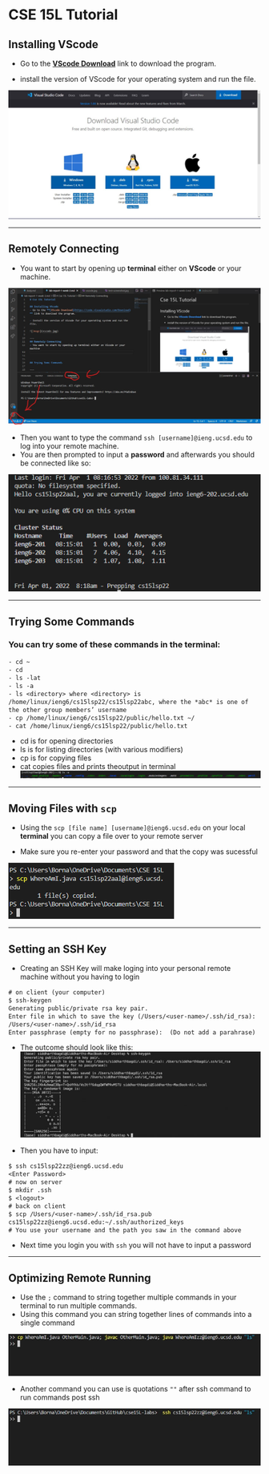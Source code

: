 # CSE 15L Tutorial

## Installing VScode
- Go to the **[VScode Download](https://code.visualstudio.com/Download)** link to download the program.

- install the version of VScode for your operating system and run the file.

![image](vscode.jpg)

---
## Remotely Connecting
- You want to start by opening up **terminal** either on **VScode** or your machine.

![image](terminal.jpg)

- Then you want to type the command `ssh [username]@ieng.ucsd.edu` to log into your remote machine.
- You are then prompted to input a **password** and afterwards you should be connected like so:

![image](login.png)

---
## Trying Some Commands
### You can try some of these commands in the **terminal**: 
```
- cd ~
- cd
- ls -lat
- ls -a
- ls <directory> where <directory> is /home/linux/ieng6/cs15lsp22/cs15lsp22abc, where the *abc* is one of the other group members’ username
- cp /home/linux/ieng6/cs15lsp22/public/hello.txt ~/
- cat /home/linux/ieng6/cs15lsp22/public/hello.txt
```
- cd is for opening directories
- ls is for listing directories (with various modifiers)
- cp is for copying files
- cat copies files and prints theoutput in terminal
![image](commands.png)

---
## Moving Files with `scp`

- Using the `scp [file name] [username]@ieng6.ucsd.edu` on your local **terminal** you can copy a file over to your remote server

- Make sure you re-enter your password and that the copy was sucessful

![image](scp.png)

---
## Setting an SSH Key
- Creating an SSH Key will make loging into your personal remote machine without you having to login

```
# on client (your computer)
$ ssh-keygen
Generating public/private rsa key pair.
Enter file in which to save the key (/Users/<user-name>/.ssh/id_rsa): /Users/<user-name>/.ssh/id_rsa
Enter passphrase (empty for no passphrase):  (Do not add a parahrase)
```

- The outcome should look like this:
![image](outcome.jpg)

- Then you have to input:
```
$ ssh cs15lsp22zz@ieng6.ucsd.edu
<Enter Password>
# now on server
$ mkdir .ssh
$ <logout>
# back on client
$ scp /Users/<user-name>/.ssh/id_rsa.pub cs15lsp22zz@ieng6.ucsd.edu:~/.ssh/authorized_keys
# You use your username and the path you saw in the command above
```
- Next time you login you with `ssh` you will not have to input a password
---
## Optimizing Remote Running
- Use the `;` command to string together multiple commands in your terminal to run multiple commands.
- Using this command you can string together lines of commands into a single command

![image](semicolon.jpg)

- Another command you can use is quotations `""` after ssh command to run commands post ssh

![image](quotations.jpg)

